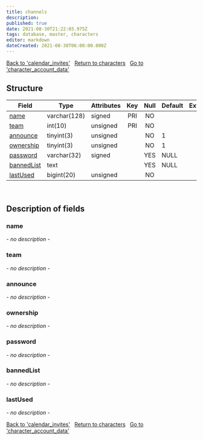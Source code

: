 ```yaml
---
title: channels
description: 
published: true
date: 2021-08-30T21:22:03.975Z
tags: database, master, characters
editor: markdown
dateCreated: 2021-08-30T06:00:00.000Z
---
```


<a href="https://dev.trinitycore.info/en/database/master/characters/calendar_invites" class="mt-5 v-btn v-btn--depressed v-btn--flat v-btn--outlined theme--light v-size--default darkblue--text text--lighten-3"><span class="v-btn__content"><i aria-hidden="true" class="v-icon notranslate v-icon--left mdi mdi-arrow-left theme--light"></i><span>Back to 'calendar_invites'</span></span></a>&nbsp;&nbsp;&nbsp;<a href="https://dev.trinitycore.info/en/database/master/characters/home" class="mt-5 v-btn v-btn--depressed v-btn--flat v-btn--outlined theme--light v-size--default darkblue--text text--lighten-3"><span class="v-btn__content"><i aria-hidden="true" class="v-icon notranslate v-icon--left mdi mdi-home-outline theme--light"></i><span>Return to characters</span></span></a>&nbsp;&nbsp;&nbsp;<a href="https://dev.trinitycore.info/en/database/master/characters/character_account_data" class="mt-5 v-btn v-btn--depressed v-btn--flat v-btn--outlined theme--light v-size--default darkblue--text text--lighten-3"><span class="v-btn__content"><span>Go to 'character_account_data'</span><i aria-hidden="true" class="v-icon notranslate v-icon--right mdi mdi-arrow-right theme--light"></i></span></a>

## Structure

| Field | Type | Attributes | Key | Null | Default | Extra | Comment |
| --- | --- | --- | :---: | :---: | --- | --- | --- |
| [name](#name) | varchar(128) | signed | PRI | NO |  |  |  |
| [team](#team) | int(10) | unsigned | PRI | NO |  |  |  |
| [announce](#announce) | tinyint(3) | unsigned |  | NO | 1 |  |  |
| [ownership](#ownership) | tinyint(3) | unsigned |  | NO | 1 |  |  |
| [password](#password) | varchar(32) | signed |  | YES | NULL |  |  |
| [bannedList](#bannedlist) | text |  |  | YES | NULL |  |  |
| [lastUsed](#lastused) | bigint(20) | unsigned |  | NO |  |  |  |
&nbsp;
## Description of fields

### name
*- no description -*
&nbsp;

### team
*- no description -*
&nbsp;

### announce
*- no description -*
&nbsp;

### ownership
*- no description -*
&nbsp;

### password
*- no description -*
&nbsp;

### bannedList
*- no description -*
&nbsp;

### lastUsed
*- no description -*
&nbsp;

<a href="https://dev.trinitycore.info/en/database/master/characters/calendar_invites" class="mt-5 v-btn v-btn--depressed v-btn--flat v-btn--outlined theme--light v-size--default darkblue--text text--lighten-3"><span class="v-btn__content"><i aria-hidden="true" class="v-icon notranslate v-icon--left mdi mdi-arrow-left theme--light"></i><span>Back to 'calendar_invites'</span></span></a>&nbsp;&nbsp;&nbsp;<a href="https://dev.trinitycore.info/en/database/master/characters/home" class="mt-5 v-btn v-btn--depressed v-btn--flat v-btn--outlined theme--light v-size--default darkblue--text text--lighten-3"><span class="v-btn__content"><i aria-hidden="true" class="v-icon notranslate v-icon--left mdi mdi-home-outline theme--light"></i><span>Return to characters</span></span></a>&nbsp;&nbsp;&nbsp;<a href="https://dev.trinitycore.info/en/database/master/characters/character_account_data" class="mt-5 v-btn v-btn--depressed v-btn--flat v-btn--outlined theme--light v-size--default darkblue--text text--lighten-3"><span class="v-btn__content"><span>Go to 'character_account_data'</span><i aria-hidden="true" class="v-icon notranslate v-icon--right mdi mdi-arrow-right theme--light"></i></span></a>

